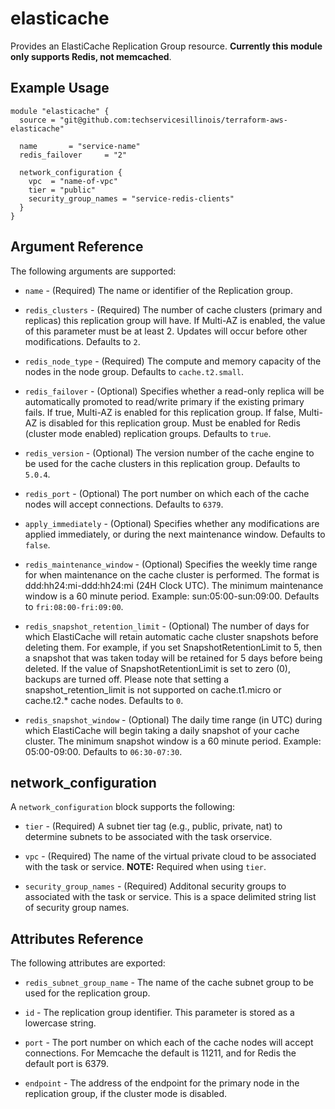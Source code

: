 # elasticache

Provides an ElastiCache Replication Group resource. **Currently this module only supports Redis, not memcached**.

Example Usage
----------------

```hcl
module "elasticache" {
  source = "git@github.com:techservicesillinois/terraform-aws-elasticache"

  name       = "service-name"
  redis_failover     = "2"

  network_configuration {
    vpc  = "name-of-vpc"
    tier = "public"
    security_group_names = "service-redis-clients"
  }
}
```

Argument Reference
-----------------

The following arguments are supported:

* `name` - (Required) The name or identifier of the Replication group.  

* `redis_clusters` - (Required) The number of cache clusters (primary and replicas) this replication group will have. If Multi-AZ is enabled, the value of this parameter must be at least 2. Updates will occur before other modifications. Defaults to `2`.

* `redis_node_type` - (Required) The compute and memory capacity of the nodes in the node group. Defaults to `cache.t2.small`.

* `redis_failover` - (Optional) Specifies whether a read-only replica will be automatically promoted to read/write primary if the existing primary fails. If true, Multi-AZ is enabled for this replication group. If false, Multi-AZ is disabled for this replication group. Must be enabled for Redis (cluster mode enabled) replication groups. Defaults to `true`.

* `redis_version` - (Optional) The version number of the cache engine to be used for the cache clusters in this replication group. Defaults to `5.0.4`.

* `redis_port` - (Optional) The port number on which each of the cache nodes will accept connections. Defaults to `6379`.

* `apply_immediately` - (Optional) Specifies whether any modifications are applied immediately, or during the next maintenance window. Defaults to `false`.

* `redis_maintenance_window` - (Optional) Specifies the weekly time range for when maintenance on the cache cluster is performed. The format is ddd:hh24:mi-ddd:hh24:mi (24H Clock UTC). The minimum maintenance window is a 60 minute period. Example: sun:05:00-sun:09:00. Defaults to `fri:08:00-fri:09:00`.

* `redis_snapshot_retention_limit` - (Optional) The number of days for which ElastiCache will retain automatic cache cluster snapshots before deleting them. For example, if you set SnapshotRetentionLimit to 5, then a snapshot that was taken today will be retained for 5 days before being deleted. If the value of SnapshotRetentionLimit is set to zero (0), backups are turned off. Please note that setting a snapshot_retention_limit is not supported on cache.t1.micro or cache.t2.* cache nodes. Defaults to `0`.

* `redis_snapshot_window` - (Optional) The daily time range (in UTC) during which ElastiCache will begin taking a daily snapshot of your cache cluster. The minimum snapshot window is a 60 minute period. Example: 05:00-09:00. Defaults to `06:30-07:30`.

network_configuration
-----------------------

A `network_configuration` block supports the following:

* `tier` - (Required) A subnet tier tag (e.g., public, private, nat) to determine subnets to be associated with the task orservice.

* `vpc` - (Required) The name of the virtual private cloud to be associated with the task or service. **NOTE:** Required when using `tier`.

* `security_group_names` - (Required) Additonal security groups to associated with the task or service. This is a space delimited string list of security group names.  

Attributes Reference
--------------------

The following attributes are exported:

* `redis_subnet_group_name` - The name of the cache subnet group to be used for the replication group.
  
* `id` - The replication group identifier. This parameter is stored as a lowercase string.  
  
* `port` - The port number on which each of the cache nodes will accept connections. For Memcache the default is 11211, and for Redis the default port is 6379.

* `endpoint` - The address of the endpoint for the primary node in the replication group, if the cluster mode is disabled.

